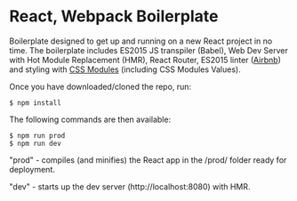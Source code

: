 # React, Webpack Boilerplate

Boilerplate designed to get up and running on a new React project in no time.
The boilerplate includes ES2015 JS transpiler (Babel), Web Dev Server with Hot Module Replacement (HMR), React Router, ES2015 linter ([Airbnb]( https://github.com/airbnb/javascript/tree/master/packages/eslint-config-airbnb))
and styling with [CSS Modules](https://github.com/css-modules/css-modules) (including CSS Modules Values).

Once you have downloaded/cloned the repo, run:

    $ npm install

The following commands are then available:

    $ npm run prod
    $ npm run dev

"prod" - compiles (and minifies) the React app in the /prod/ folder ready for deployment.

"dev" - starts up the dev server (http://localhost:8080) with HMR.
